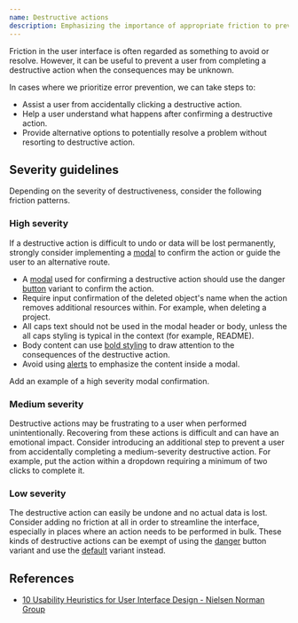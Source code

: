 ```yaml
---
name: Destructive actions
description: Emphasizing the importance of appropriate friction to prevent accidental actions and help a user understand consequences.
---
```


Friction in the user interface is often regarded as something to avoid or resolve. However, it can be useful to prevent a user from completing a destructive action when the consequences may be unknown.

In cases where we prioritize error prevention, we can take steps to:

- Assist a user from accidentally clicking a destructive action.
- Help a user understand what happens after confirming a destructive action.
- Provide alternative options to potentially resolve a problem without resorting to destructive action.

## Severity guidelines

Depending on the severity of destructiveness, consider the following friction patterns.

### High severity

If a destructive action is difficult to undo or data will be lost permanently, strongly consider implementing a [modal](/components/modal) to confirm the action or guide the user to an alternative route.

- A [modal](/components/modal) used for confirming a destructive action should use the danger [button](/components/button/#variants) variant to confirm the action.
- Require input confirmation of the deleted object's name when the action removes additional resources within. For example, when deleting a project.
- All caps text should not be used in the modal header or body, unless the all caps styling is typical in the context (for example, README).
- Body content can use [bold styling](/product-foundations/type-fundamentals/#font-weight) to draw attention to the consequences of the destructive action.
- Avoid using [alerts](/components/alert) to emphasize the content inside a modal.

<todo>Add an example of a high severity modal confirmation.</todo>

### Medium severity

Destructive actions may be frustrating to a user when performed unintentionally. Recovering from these actions is difficult and can have an emotional impact. Consider introducing an additional step to prevent a user from accidentally completing a medium-severity destructive action. For example, put the action within a dropdown requiring a minimum of two clicks to complete it.

### Low severity

The destructive action can easily be undone and no actual data is lost. Consider adding no friction at all in order to streamline the interface, especially in places where an action needs to be performed in bulk. These kinds of destructive actions can be exempt of using the [danger](/components/button#variants) button variant and use the [default](/components/button#variants) variant instead.

## References

- [10 Usability Heuristics for User Interface Design - Nielsen Norman Group](https://www.nngroup.com/articles/ten-usability-heuristics/)
